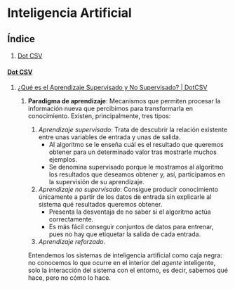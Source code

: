 # Inteligencia Artificial
## Índice
1. [Dot CSV](#dot-csv)
#### [Dot CSV](https://www.youtube.com/channel/UCy5znSnfMsDwaLlROnZ7Qbg)
1. [¿Qué es el Aprendizaje Supervisado y No Supervisado? | DotCSV](https://youtu.be/oT3arRRB2Cw)
   1. **Paradigma de aprendizaje**: Mecanismos que permiten procesar la información nueva que percibimos para transformarla en conocimiento. Existen, principalmente, tres tipos:
      1. _Aprendizaje supervisado_: Trata de descubrir la relación existente entre unas variables de entrada y unas de salida.
         * Al algoritmo se le enseña cuál es el resultado que queremos obtener para un determinado valor tras mostrarle muchos ejemplos.
         * Se denomina supervisado porque le mostramos al algoritmo los resultados que deseamos obtener y, así, participamos en la supervisión de su aprendizaje.
      2. _Aprendizaje no supervisado_: Consigue producir conocimiento únicamente a partir de los datos de entrada sin explicarle al sistema qué resultados queremos obtener.
         * Presenta la desventaja de no saber si el algoritmo actúa correctamente.
         * Es más fácil conseguir conjuntos de datos para entrenar, pues no hay que etiquetar la salida de cada entrada.
      3. _Aprendizaje reforzado_.
      
      Entendemos los sistemas de inteligencia artificial como caja negra: no conocemos lo que ocurre en el interior del _agente_ inteligente, solo la interacción del sistema con el entorno, es decir, sabemos qué hace, pero no cómo lo hace.
